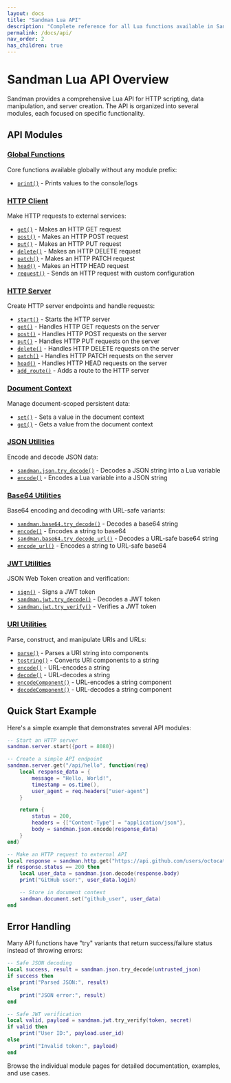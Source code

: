 ```yaml
---
layout: docs
title: "Sandman Lua API"
description: "Complete reference for all Lua functions available in Sandman. These functions provide HTTP client/server capabilities, data encoding/decoding, and utility functions for your scripts."
permalink: /docs/api/
nav_order: 2
has_children: true
---
```


# Sandman Lua API Overview

Sandman provides a comprehensive Lua API for HTTP scripting, data manipulation, and server creation. The API is organized into several modules, each focused on specific functionality.

## API Modules

### [Global Functions](/sandman-docs/docs/api-global/)
Core functions available globally without any module prefix:
- [`print()`](/sandman-docs/docs/api-global/#print) - Prints values to the console/logs

### [HTTP Client](/sandman-docs/docs/api-http/)
Make HTTP requests to external services:
- [`get()`](/sandman-docs/docs/api-http/#sandmanhttpget) - Makes an HTTP GET request
- [`post()`](/sandman-docs/docs/api-http/#sandmanhttppost) - Makes an HTTP POST request
- [`put()`](/sandman-docs/docs/api-http/#sandmanhttpput) - Makes an HTTP PUT request
- [`delete()`](/sandman-docs/docs/api-http/#sandmanhttpdelete) - Makes an HTTP DELETE request
- [`patch()`](/sandman-docs/docs/api-http/#sandmanhttppatch) - Makes an HTTP PATCH request
- [`head()`](/sandman-docs/docs/api-http/#sandmanhttphead) - Makes an HTTP HEAD request
- [`request()`](/sandman-docs/docs/api-http/#sandmanhttprequest) - Sends an HTTP request with custom configuration

### [HTTP Server](/sandman-docs/docs/api-server/)
Create HTTP server endpoints and handle requests:
- [`start()`](/sandman-docs/docs/api-server/#sandmanserverstart) - Starts the HTTP server
- [`get()`](/sandman-docs/docs/api-server/#sandmanserverget) - Handles HTTP GET requests on the server
- [`post()`](/sandman-docs/docs/api-server/#sandmanserverpost) - Handles HTTP POST requests on the server
- [`put()`](/sandman-docs/docs/api-server/#sandmanserverput) - Handles HTTP PUT requests on the server
- [`delete()`](/sandman-docs/docs/api-server/#sandmanserverdelete) - Handles HTTP DELETE requests on the server
- [`patch()`](/sandman-docs/docs/api-server/#sandmanserverpatch) - Handles HTTP PATCH requests on the server
- [`head()`](/sandman-docs/docs/api-server/#sandmanserverhead) - Handles HTTP HEAD requests on the server
- [`add_route()`](/sandman-docs/docs/api-server/#sandmanserveradd_route) - Adds a route to the HTTP server

### [Document Context](/sandman-docs/docs/api-document/)
Manage document-scoped persistent data:
- [`set()`](/sandman-docs/docs/api-document/#sandmandocumentset) - Sets a value in the document context
- [`get()`](/sandman-docs/docs/api-document/#sandmandocumentget) - Gets a value from the document context

### [JSON Utilities](/sandman-docs/docs/api-json/)
Encode and decode JSON data:
- [`sandman.json.try_decode()`](/sandman-docs/docs/api-json/#sandmanjsondecode) - Decodes a JSON string into a Lua variable
- [`encode()`](/sandman-docs/docs/api-json/#sandmanjsonencode) - Encodes a Lua variable into a JSON string

### [Base64 Utilities](/sandman-docs/docs/api-base64/)
Base64 encoding and decoding with URL-safe variants:
- [`sandman.base64.try_decode()`](/sandman-docs/docs/api-base64/#sandmanbase64decode) - Decodes a base64 string
- [`encode()`](/sandman-docs/docs/api-base64/#sandmanbase64encode) - Encodes a string to base64
- [`sandman.base64.try_decode_url()`](/sandman-docs/docs/api-base64/#sandmanbase64decode_url) - Decodes a URL-safe base64 string
- [`encode_url()`](/sandman-docs/docs/api-base64/#sandmanbase64encode_url) - Encodes a string to URL-safe base64

### [JWT Utilities](/sandman-docs/docs/api-jwt/)
JSON Web Token creation and verification:
- [`sign()`](/sandman-docs/docs/api-jwt/#sandmanjwtsign) - Signs a JWT token
- [`sandman.jwt.try_decode()`](/sandman-docs/docs/api-jwt/#sandmanjwtdecode) - Decodes a JWT token
- [`sandman.jwt.try_verify()`](/sandman-docs/docs/api-jwt/#sandmanjwtverify) - Verifies a JWT token

### [URI Utilities](/sandman-docs/docs/api-uri/)
Parse, construct, and manipulate URIs and URLs:
- [`parse()`](/sandman-docs/docs/api-uri/#sandmanuriparse) - Parses a URI string into components
- [`tostring()`](/sandman-docs/docs/api-uri/#sandmanuritostring) - Converts URI components to a string
- [`encode()`](/sandman-docs/docs/api-uri/#sandmanuriencode) - URL-encodes a string
- [`decode()`](/sandman-docs/docs/api-uri/#sandmanuridecode) - URL-decodes a string
- [`encodeComponent()`](/sandman-docs/docs/api-uri/#sandmanuriencodecomponent) - URL-encodes a string component
- [`decodeComponent()`](/sandman-docs/docs/api-uri/#sandmanuridecodecomponent) - URL-decodes a string component


## Quick Start Example

Here's a simple example that demonstrates several API modules:

```lua
-- Start an HTTP server
sandman.server.start({port = 8080})

-- Create a simple API endpoint
sandman.server.get("/api/hello", function(req)
    local response_data = {
        message = "Hello, World!",
        timestamp = os.time(),
        user_agent = req.headers["user-agent"]
    }

    return {
        status = 200,
        headers = {["Content-Type"] = "application/json"},
        body = sandman.json.encode(response_data)
    }
end)

-- Make an HTTP request to external API
local response = sandman.http.get("https://api.github.com/users/octocat")
if response.status == 200 then
    local user_data = sandman.json.decode(response.body)
    print("GitHub user:", user_data.login)

    -- Store in document context
    sandman.document.set("github_user", user_data)
end
```

## Error Handling

Many API functions have "try" variants that return success/failure status instead of throwing errors:

```lua
-- Safe JSON decoding
local success, result = sandman.json.try_decode(untrusted_json)
if success then
    print("Parsed JSON:", result)
else
    print("JSON error:", result)
end

-- Safe JWT verification
local valid, payload = sandman.jwt.try_verify(token, secret)
if valid then
    print("User ID:", payload.user_id)
else
    print("Invalid token:", payload)
end
```

Browse the individual module pages for detailed documentation, examples, and use cases.
